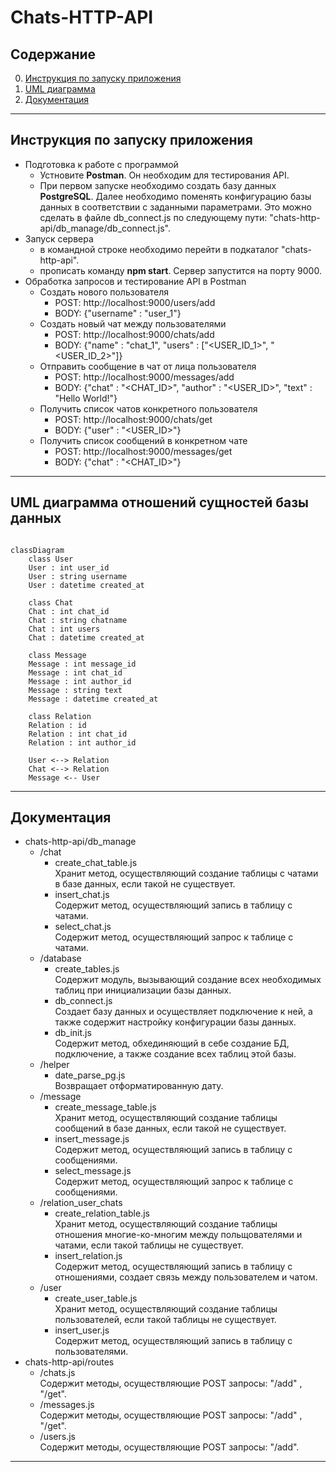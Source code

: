 # Сhats-HTTP-API

## Содержание  
0. [Инструкция по запуску приложения](#0)
1. [UML диаграмма](#1)
2. [Документация](#2)

____  
<a name="0"></a>
## Инструкция по запуску приложения  
- Подготовка к работе с программой  
    - Устновите **Postman**. Он необходим для тестирования API.  
    - При первом запуске необходимо создать базу данных **PostgreSQL**. Далее необходимо поменять конфигурацию базы данных в соответствии с заданными параметрами. Это можно сделать в файле db_connect.js по следующему пути: "chats-http-api/db_manage/db_connect.js".  
- Запуск сервера  
    - в командной строке необходимо перейти в подкаталог "chats-http-api".  
    - прописать команду **npm start**. Сервер запустится на порту 9000.  
- Обработка запросов и тестирование API в Postman  
    - Создать нового пользователя  
        - POST: http://localhost:9000/users/add  
        - BODY: {"username" : "user_1"}  
    - Создать новый чат между пользователями  
        - POST: http://localhost:9000/chats/add  
        - BODY: {"name" : "chat_1", "users" : ["<USER_ID_1>", "<USER_ID_2>"]}  
    - Отправить сообщение в чат от лица пользователя  
        - POST: http://localhost:9000/messages/add  
        - BODY: {"chat" : "<CHAT_ID>", "author" : "<USER_ID>", "text" : "Hello World!"}  
    - Получить список чатов конкретного пользователя  
        - POST: http://localhost:9000/chats/get  
        - BODY: {"user" : "<USER_ID>"}  
    - Получить список сообщений в конкретном чате  
        - POST: http://localhost:9000/messages/get  
        - BODY: {"chat" : "<CHAT_ID>"}  
____  
<a name="1"></a>
## UML диаграмма отношений сущностей базы данных  
```mermaid

classDiagram  
    class User  
    User : int user_id  
    User : string username  
    User : datetime created_at  
    
    class Chat  
    Chat : int chat_id  
    Chat : string chatname  
    Chat : int users  
    Chat : datetime created_at 
    
    class Message  
    Message : int message_id  
    Message : int chat_id  
    Message : int author_id  
    Message : string text  
    Message : datetime created_at
    
    class Relation  
    Relation : id
    Relation : int chat_id  
    Relation : int author_id
    
    User <--> Relation  
    Chat <--> Relation 
    Message <-- User

```
____
<a name="2"></a>
## Документация  
- chats-http-api/db_manage  
    - /chat  
        - create_chat_table.js  
        Хранит метод, осуществляющий создание таблицы с чатами в базе данных, если такой не существует.  
        - insert_chat.js  
        Содержит метод, осуществляющий запись в таблицу с чатами.  
        - select_chat.js  
        Содержит метод, осуществляющий запрос к таблице с чатами.  
    - /database  
        - create_tables.js  
        Содержит модуль, вызывающий создание всех необходимых таблиц при инициализации базы данных.  
        - db_connect.js  
        Создает базу данных и осуществляет подключение к ней, а также содержит настройку конфигурации базы данных.  
        - db_init.js  
        Содержит метод, обхединяющий в себе создание БД, подключение, а также создание всех таблиц этой базы.
    - /helper  
        - date_parse_pg.js  
        Возвращает отформатированную дату.  
    - /message  
        - create_message_table.js  
        Хранит метод, осуществляющий создание таблицы сообщений в базе данных, если такой не существует.  
        - insert_message.js  
        Содержит метод, осуществляющий запись в таблицу с сообщениями.  
        - select_message.js  
        Содержит метод, осуществляющий запрос к таблице с сообщениями.  
    - /relation_user_chats  
        - create_relation_table.js  
        Хранит метод, осуществляющий создание таблицы отношения многие-ко-многим между польщователями и чатами, если такой таблицы не существует.  
        - insert_relation.js  
        Содержит метод, осуществляющий запись в таблицу с отношениями, создает связь между пользователем и чатом.  
    - /user  
        - create_user_table.js  
        Хранит метод, осуществляющий создание таблицы пользователей, если такой таблицы не существует.  
        - insert_user.js  
        Содержит метод, осуществляющий запись в таблицу с пользователями.  
- chats-http-api/routes  
    - /chats.js  
    Содержит методы, осуществляющие POST запросы: "/add" , "/get".  
    - /messages.js  
    Содержит методы, осуществляющие POST запросы: "/add" , "/get".  
    - /users.js  
    Содержит методы, осуществляющие POST запросы: "/add".  
____  
